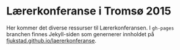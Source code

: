# Lærerkonferanse i Tromsø 2015

Her kommer det diverse ressurser til Lærerkonferansen. I `gh-pages` branchen finnes Jekyll-siden som genernerer innholdet på [fjukstad.github.io/laererkonferanse](http://fjukstad.github.io/laererkonferanse). 
